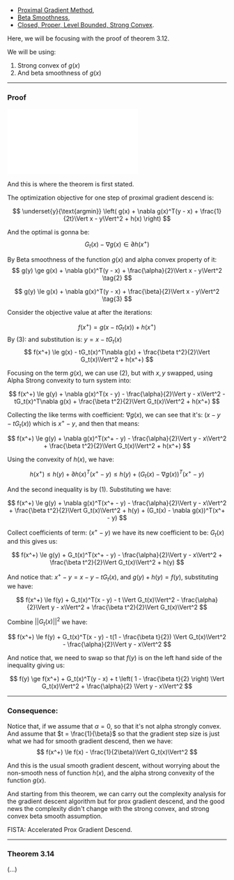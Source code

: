 - [Proximal Gradient Method](Proximal%20Gradient%20Method.md), 
- [Beta Smoothness](../Basic%20Convexity/Beta%20Smoothness.md), 
- [Closed, Proper, Level Bounded, Strong Convex](../Basic%20Convexity/Closed,%20Proper,%20Level%20Bounded,%20Strong%20Convex.md).

Here, we will be focusing with the proof of theorem 3.12. 

We will be using: 
1. Strong convex of $g(x)$ 
2. And beta smoothness of $g(x)$


---
### **Proof**

![](Proximal%20Gradient%20Method.md#Theorem%203%2012)

And this is where the theorem is first stated. 

The optimization objective for one step of proximal gradient descend is: 

$$
\underset{y}{\text{argmin}}
\left(
    g(x) + \nabla g(x)^T(y - x) + \frac{1}{2t}\Vert x - y\Vert^2 + h(x)
\right)
$$

And the optimal is gonna be: 
$$
G_t(x) - \nabla g(x) \in \partial h(x^+) \tag{1}
$$

By Beta smoothness of the function $g(x)$ and alpha convex property of it: 
$$
g(y) \ge g(x) + \nabla g(x)^T(y - x) + \frac{\alpha}{2}\Vert x - y\Vert^2
\tag{2}
$$

$$
g(y) \le g(x) + \nabla g(x)^T(y - x) + \frac{\beta}{2}\Vert x - y\Vert^2
\tag{3}
$$

Consider the objective value at after the iterations: 

$$
f(x^+) = g(x - tG_t(x)) + h(x^+)
$$
By (3): and substitution is: $y = x - tG_t(x)$
$$
f(x^+) \le g(x) - tG_t(x)^T\nabla g(x) + \frac{\beta t^2}{2}\Vert G_t(x)\Vert^2 + h(x^+)
$$

Focusing on the term $g(x)$, we can use (2), but with $x, y$ swapped, using Alpha Strong convexity to turn system into: 

$$
f(x^+) \le g(y) + \nabla g(x)^T(x - y) - \frac{\alpha}{2}\Vert y - x\Vert^2 - tG_t(x)^T\nabla g(x) + \frac{\beta t^2}{2}\Vert G_t(x)\Vert^2 + h(x^+)
$$

Collecting the like terms with coefficient: $\nabla g(x)$, we can see that it's: $(x - y - tG_t(x))$ which is $x^+ - y$, and then that means: 

$$
f(x^+) \le g(y) + \nabla g(x)^T(x^+ - y) - \frac{\alpha}{2}\Vert y - x\Vert^2 + \frac{\beta t^2}{2}\Vert G_t(x)\Vert^2 + h(x^+)
$$

Using the convexity of $h(x)$, we have: 

$$
h(x^+) \le h(y) + \partial h(x)^T(x^+ - y) \le h(y) + (G_t(x) - \nabla g(x))^T(x^+ - y)
$$

And the second inequality is by (1). Substituting we have: 

$$
f(x^+) \le g(y) + \nabla g(x)^T(x^+ - y) - \frac{\alpha}{2}\Vert y - x\Vert^2 + \frac{\beta t^2}{2}\Vert G_t(x)\Vert^2 + h(y) + (G_t(x) - \nabla g(x))^T(x^+ - y)
$$

Collect coefficients of term: $(x^+ - y)$ we have its new coefficient to be: $G_t(x)$ and this gives us: 

$$
f(x^+) \le g(y) + G_t(x)^T(x^+ - y) - \frac{\alpha}{2}\Vert y - x\Vert^2 + \frac{\beta t^2}{2}\Vert G_t(x)\Vert^2 + h(y)
$$

And notice that: $x^+ - y = x - y - tG_t(x)$, and $g(y) + h(y) = f(y)$, substituting we have: 

$$
f(x^+) \le f(y) + G_t(x)^T(x - y) - t \Vert G_t(x)\Vert^2 - \frac{\alpha}{2}\Vert y - x\Vert^2 + \frac{\beta t^2}{2}\Vert G_t(x)\Vert^2
$$

Combine $||G_t(x)||^2$ we have: 

$$
f(x^+) \le f(y) + G_t(x)^T(x - y) - t(1 - \frac{\beta t}{2}) \Vert G_t(x)\Vert^2 - \frac{\alpha}{2}\Vert y - x\Vert^2
$$

And notice that, we need to swap so that $f(y)$ is on the left hand side of the inequality giving us: 

$$
f(y) \ge f(x^+) + G_t(x)^T(y - x) + t \left(
    1 - \frac{\beta t}{2}
\right) \Vert G_t(x)\Vert^2 + \frac{\alpha}{2} \Vert y - x\Vert^2
$$

---
### **Consequence**: 

Notice that, if we assume that $\alpha = 0$, so that it's not alpha strongly convex. And assume that $t = \frac{1}{\beta}$ so that the gradient step size is just what we had for smooth gradient descend, then we have: 
$$
f(x^+) \le f(x) - \frac{1}{2\beta}\Vert G_t(x)\Vert^2
$$

And this is the usual smooth gradient descent, without worrying about the non-smooth ness of function $h(x)$, and the alpha strong convexity of the function $g(x)$. 

And starting from this theorem, we can carry out the complexity analysis for the gradient descent algorithm but for prox gradient descend, and the good news the complexity didn't change with the strong convex, and strong convex beta smooth assumption. 

FISTA: Accelerated Prox Gradient Descend.


---
### Theorem 3.14

(...)